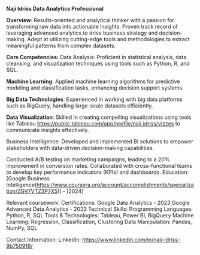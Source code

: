 **Naji Idriss
Data Analytics Professional**

**Overview**:
Results-oriented and analytical thinker with a passion for transforming raw data into actionable insights. Proven track record of leveraging advanced analytics to drive business strategy and decision-making. Adept at utilizing cutting-edge tools and methodologies to extract meaningful patterns from complex datasets.

**Core Competencies:**
Data Analysis: Proficient in statistical analysis, data cleansing, and visualization techniques using tools such as Python, R, and SQL.

**Machine Learning**: Applied machine learning algorithms for predictive modeling and classification tasks, enhancing decision support systems.

**Big Data Technologies**: Experienced in working with big data platforms such as BigQuery, handling large-scale datasets efficiently.

**Data Visualization**: Skilled in creating compelling visualizations using tools like Tableau https://public.tableau.com/app/profile/naji.idriss/vizzes to communicate insights effectively.

Business Intelligence: Developed and implemented BI solutions to empower stakeholders with data-driven decision-making capabilities.

Conducted A/B testing on marketing campaigns, leading to a 20% improvement in conversion rates.
Collaborated with cross-functional teams to develop key performance indicators (KPIs) and dashboards.
Education:
[Google Business Intelligence(https://www.coursera.org/account/accomplishments/specialization/ZGV7VTZ3P7X5)] - [2024]

Relevant coursework: 
Certifications:
Google Data Analytics - 2023
Google Advanced Data Analytics - 2023
Technical Skills:
Programming Languages: Python, R, SQL
Tools & Technologies: Tableau, Power BI, BigQuery
Machine Learning: Regression, Classification, Clustering
Data Manipulation: Pandas, NumPy, SQL


Contact Information:
LinkedIn: https://www.linkedin.com/in/naji-idriss-9b750916/

